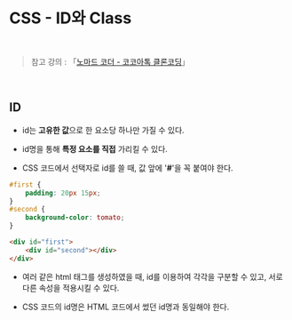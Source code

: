 # CSS - ID와 Class

<br/>

>  참고 강의 : 「<a href="https://nomadcoders.co/kokoa-clone" target="_blank">노마드 코더 - 코코아톡 클론코딩</a>」

<br/>

## ID

* id는 <strong>고유한 값</strong>으로 한 요소당 하나만 가질 수 있다.

* id명을 통해 <strong>특정 요소를 직접</strong> 가리킬 수 있다.

* CSS 코드에서 선택자로 id를 쓸 때, 값 앞에 '<strong>#</strong>'을 꼭 붙여야 한다.

```css
#first {
    padding: 20px 15px;
}
#second {
    background-color: tomato;
}
```
```html
<div id="first">
    <div id="second"></div>
</div>
```

* 여러 같은 html 태그를 생성하였을 때, id를 이용하여 각각을 구분할 수 있고, 서로 다른 속성을 적용시킬 수 있다.

* CSS 코드의 id명은 HTML 코드에서 썼던 id명과 동일해야 한다.